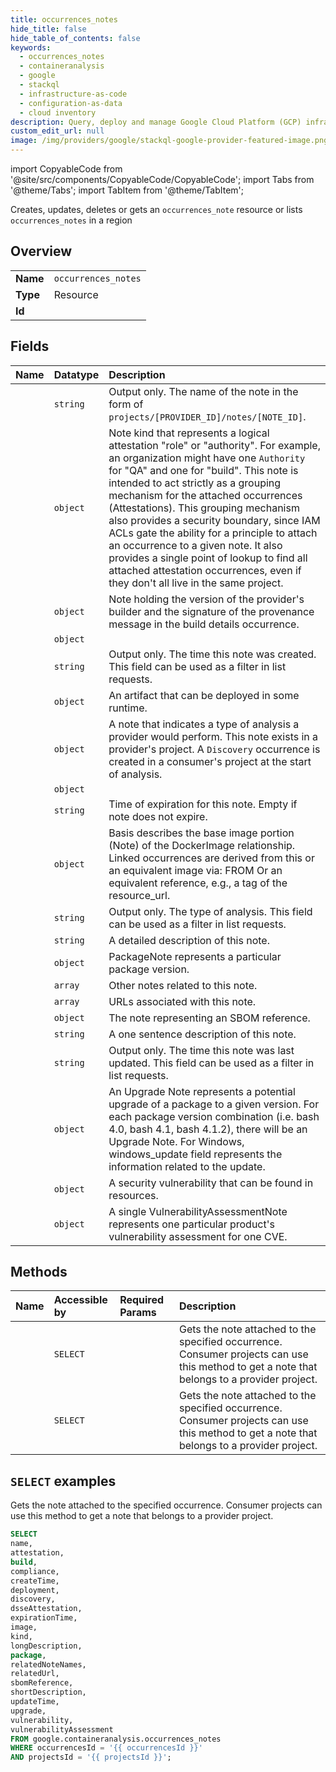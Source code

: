 ```yaml
---
title: occurrences_notes
hide_title: false
hide_table_of_contents: false
keywords:
  - occurrences_notes
  - containeranalysis
  - google
  - stackql
  - infrastructure-as-code
  - configuration-as-data
  - cloud inventory
description: Query, deploy and manage Google Cloud Platform (GCP) infrastructure and resources using SQL
custom_edit_url: null
image: /img/providers/google/stackql-google-provider-featured-image.png
---
```


import CopyableCode from '@site/src/components/CopyableCode/CopyableCode';
import Tabs from '@theme/Tabs';
import TabItem from '@theme/TabItem';

Creates, updates, deletes or gets an <code>occurrences_note</code> resource or lists <code>occurrences_notes</code> in a region

## Overview
<table><tbody>
<tr><td><b>Name</b></td><td><code>occurrences_notes</code></td></tr>
<tr><td><b>Type</b></td><td>Resource</td></tr>
<tr><td><b>Id</b></td><td><CopyableCode code="google.containeranalysis.occurrences_notes" /></td></tr>
</tbody></table>

## Fields
| Name | Datatype | Description |
|:-----|:---------|:------------|
| <CopyableCode code="name" /> | `string` | Output only. The name of the note in the form of `projects/[PROVIDER_ID]/notes/[NOTE_ID]`. |
| <CopyableCode code="attestation" /> | `object` | Note kind that represents a logical attestation "role" or "authority". For example, an organization might have one `Authority` for "QA" and one for "build". This note is intended to act strictly as a grouping mechanism for the attached occurrences (Attestations). This grouping mechanism also provides a security boundary, since IAM ACLs gate the ability for a principle to attach an occurrence to a given note. It also provides a single point of lookup to find all attached attestation occurrences, even if they don't all live in the same project. |
| <CopyableCode code="build" /> | `object` | Note holding the version of the provider's builder and the signature of the provenance message in the build details occurrence. |
| <CopyableCode code="compliance" /> | `object` |  |
| <CopyableCode code="createTime" /> | `string` | Output only. The time this note was created. This field can be used as a filter in list requests. |
| <CopyableCode code="deployment" /> | `object` | An artifact that can be deployed in some runtime. |
| <CopyableCode code="discovery" /> | `object` | A note that indicates a type of analysis a provider would perform. This note exists in a provider's project. A `Discovery` occurrence is created in a consumer's project at the start of analysis. |
| <CopyableCode code="dsseAttestation" /> | `object` |  |
| <CopyableCode code="expirationTime" /> | `string` | Time of expiration for this note. Empty if note does not expire. |
| <CopyableCode code="image" /> | `object` | Basis describes the base image portion (Note) of the DockerImage relationship. Linked occurrences are derived from this or an equivalent image via: FROM Or an equivalent reference, e.g., a tag of the resource_url. |
| <CopyableCode code="kind" /> | `string` | Output only. The type of analysis. This field can be used as a filter in list requests. |
| <CopyableCode code="longDescription" /> | `string` | A detailed description of this note. |
| <CopyableCode code="package" /> | `object` | PackageNote represents a particular package version. |
| <CopyableCode code="relatedNoteNames" /> | `array` | Other notes related to this note. |
| <CopyableCode code="relatedUrl" /> | `array` | URLs associated with this note. |
| <CopyableCode code="sbomReference" /> | `object` | The note representing an SBOM reference. |
| <CopyableCode code="shortDescription" /> | `string` | A one sentence description of this note. |
| <CopyableCode code="updateTime" /> | `string` | Output only. The time this note was last updated. This field can be used as a filter in list requests. |
| <CopyableCode code="upgrade" /> | `object` | An Upgrade Note represents a potential upgrade of a package to a given version. For each package version combination (i.e. bash 4.0, bash 4.1, bash 4.1.2), there will be an Upgrade Note. For Windows, windows_update field represents the information related to the update. |
| <CopyableCode code="vulnerability" /> | `object` | A security vulnerability that can be found in resources. |
| <CopyableCode code="vulnerabilityAssessment" /> | `object` | A single VulnerabilityAssessmentNote represents one particular product's vulnerability assessment for one CVE. |

## Methods
| Name | Accessible by | Required Params | Description |
|:-----|:--------------|:----------------|:------------|
| <CopyableCode code="projects_locations_occurrences_get_notes" /> | `SELECT` | <CopyableCode code="locationsId, occurrencesId, projectsId" /> | Gets the note attached to the specified occurrence. Consumer projects can use this method to get a note that belongs to a provider project. |
| <CopyableCode code="projects_occurrences_get_notes" /> | `SELECT` | <CopyableCode code="occurrencesId, projectsId" /> | Gets the note attached to the specified occurrence. Consumer projects can use this method to get a note that belongs to a provider project. |

## `SELECT` examples

Gets the note attached to the specified occurrence. Consumer projects can use this method to get a note that belongs to a provider project.

```sql
SELECT
name,
attestation,
build,
compliance,
createTime,
deployment,
discovery,
dsseAttestation,
expirationTime,
image,
kind,
longDescription,
package,
relatedNoteNames,
relatedUrl,
sbomReference,
shortDescription,
updateTime,
upgrade,
vulnerability,
vulnerabilityAssessment
FROM google.containeranalysis.occurrences_notes
WHERE occurrencesId = '{{ occurrencesId }}'
AND projectsId = '{{ projectsId }}'; 
```
